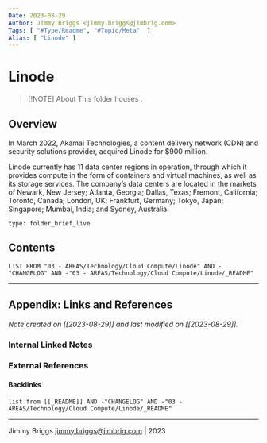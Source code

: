 ```yaml
---
Date: 2023-08-29
Author: Jimmy Briggs <jimmy.briggs@jimbrig.com>
Tags: [ "#Type/Readme", "#Topic/Meta"  ]
Alias: [ "Linode" ]
---
```


# Linode

> [!NOTE] About
> This folder houses .

## Overview

In March 2022, Akamai Technologies, a content delivery network (CDN) and security solutions provider, acquired Linode for $900 million.

Linode currently has 11 data center regions in operation, through which it provides compute in the form of containers and virtual machines, as well as its storage services. The company’s data centers are located in the markets of Newark, New Jersey; Atlanta, Georgia; Dallas, Texas; Fremont, California; Toronto, Canada; London, UK; Frankfurt, Germany; Tokyo, Japan; Singapore; Mumbai, India; and Sydney, Australia.


```ccard
type: folder_brief_live
```
 

## Contents

```dataview
LIST FROM "03 - AREAS/Technology/Cloud Compute/Linode" AND -"CHANGELOG" AND -"03 - AREAS/Technology/Cloud Compute/Linode/_README"
```

***

## Appendix: Links and References

*Note created on [[2023-08-29]] and last modified on [[2023-08-29]].*

### Internal Linked Notes

### External References

#### Backlinks

```dataview
list from [[_README]] AND -"CHANGELOG" AND -"03 - AREAS/Technology/Cloud Compute/Linode/_README"
```


***

Jimmy Briggs <jimmy.briggs@jimbrig.com> | 2023
